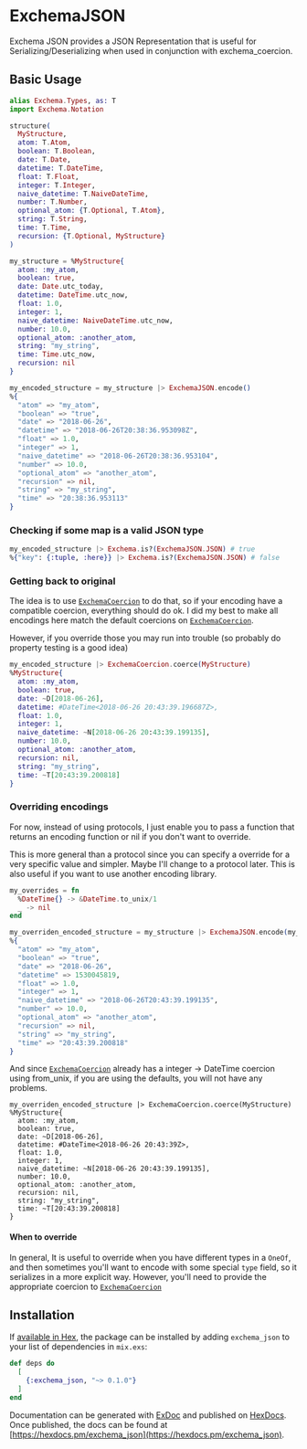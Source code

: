 # ExchemaJSON

Exchema JSON provides a JSON Representation that is useful
for Serializing/Deserializing when used in conjunction with exchema_coercion.

## Basic Usage

```elixir
alias Exchema.Types, as: T
import Exchema.Notation

structure(
  MyStructure,
  atom: T.Atom,
  boolean: T.Boolean,
  date: T.Date,
  datetime: T.DateTime,
  float: T.Float,
  integer: T.Integer,
  naive_datetime: T.NaiveDateTime,
  number: T.Number,
  optional_atom: {T.Optional, T.Atom},
  string: T.String,
  time: T.Time,
  recursion: {T.Optional, MyStructure}
)

my_structure = %MyStructure{
  atom: :my_atom,
  boolean: true,
  date: Date.utc_today,
  datetime: DateTime.utc_now,
  float: 1.0,
  integer: 1,
  naive_datetime: NaiveDateTime.utc_now,
  number: 10.0,
  optional_atom: :another_atom,
  string: "my_string",
  time: Time.utc_now,
  recursion: nil
}

my_encoded_structure = my_structure |> ExchemaJSON.encode()
%{
  "atom" => "my_atom",
  "boolean" => "true",
  "date" => "2018-06-26",
  "datetime" => "2018-06-26T20:38:36.953098Z",
  "float" => 1.0,
  "integer" => 1,
  "naive_datetime" => "2018-06-26T20:38:36.953104",
  "number" => 10.0,
  "optional_atom" => "another_atom",
  "recursion" => nil,
  "string" => "my_string",
  "time" => "20:38:36.953113"
}
```

### Checking if some map is a valid JSON type

```elixir
my_encoded_structure |> Exchema.is?(ExchemaJSON.JSON) # true
%{"key": {:tuple, :here}} |> Exchema.is?(ExchemaJSON.JSON) # false
```

### Getting back to original

The idea is to use [`ExchemaCoercion`][exchema-coercion] to do that, so if your encoding have a
compatible coercion, everything should do ok.
I did my best to make all encodings here match the default coercions on [`ExchemaCoercion`][exchema-coercion].

However, if you override those you may run into trouble (so probably do property testing is a good idea)

```elixir
my_encoded_structure |> ExchemaCoercion.coerce(MyStructure)
%MyStructure{
  atom: :my_atom,
  boolean: true,
  date: ~D[2018-06-26],
  datetime: #DateTime<2018-06-26 20:43:39.196687Z>,
  float: 1.0,
  integer: 1,
  naive_datetime: ~N[2018-06-26 20:43:39.199135],
  number: 10.0,
  optional_atom: :another_atom,
  recursion: nil,
  string: "my_string",
  time: ~T[20:43:39.200818]
}
```

### Overriding encodings

For now, instead of using protocols, I just enable you to pass a function that
returns an encoding function or nil if you don't want to override.

This is more general than a protocol since you can specify a override for a very
specific value and simpler. Maybe I'll change to a protocol later.
This is also useful if you want to use another encoding library.

```elixir
my_overrides = fn
  %DateTime{} -> &DateTime.to_unix/1
  _ -> nil
end

my_overriden_encoded_structure = my_structure |> ExchemaJSON.encode(my_overrides)
%{
  "atom" => "my_atom",
  "boolean" => "true",
  "date" => "2018-06-26",
  "datetime" => 1530045819,
  "float" => 1.0,
  "integer" => 1,
  "naive_datetime" => "2018-06-26T20:43:39.199135",
  "number" => 10.0,
  "optional_atom" => "another_atom",
  "recursion" => nil,
  "string" => "my_string",
  "time" => "20:43:39.200818"
}
```

And since [`ExchemaCoercion`][exchema-coercion] already has a integer -> DateTime coercion using
from_unix, if you are using the defaults, you will not have any problems.

```
my_overriden_encoded_structure |> ExchemaCoercion.coerce(MyStructure)
%MyStructure{
  atom: :my_atom,
  boolean: true,
  date: ~D[2018-06-26],
  datetime: #DateTime<2018-06-26 20:43:39Z>,
  float: 1.0,
  integer: 1,
  naive_datetime: ~N[2018-06-26 20:43:39.199135],
  number: 10.0,
  optional_atom: :another_atom,
  recursion: nil,
  string: "my_string",
  time: ~T[20:43:39.200818]
}
```

#### When to override

In general, It is useful to override when you have different types in a `OneOf`, and then sometimes you'll
want to encode with some special `type` field, so it serializes in a more explicit way.
However, you'll need to provide the appropriate coercion to [`ExchemaCoercion`][exchema-coercion]

## Installation

If [available in Hex](https://hex.pm/docs/publish), the package can be installed
by adding `exchema_json` to your list of dependencies in `mix.exs`:

```elixir
def deps do
  [
    {:exchema_json, "~> 0.1.0"}
  ]
end
```

Documentation can be generated with [ExDoc](https://github.com/elixir-lang/ex_doc)
and published on [HexDocs](https://hexdocs.pm). Once published, the docs can
be found at [https://hexdocs.pm/exchema_json](https://hexdocs.pm/exchema_json).

[exchema-coercion]: https://github.com/bamorim/exchema-coercion